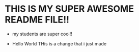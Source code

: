 # THIS IS MY SUPER AWESOME README FILE!!
- my students are super cool!!


- Hello World THis is a change that i just made


